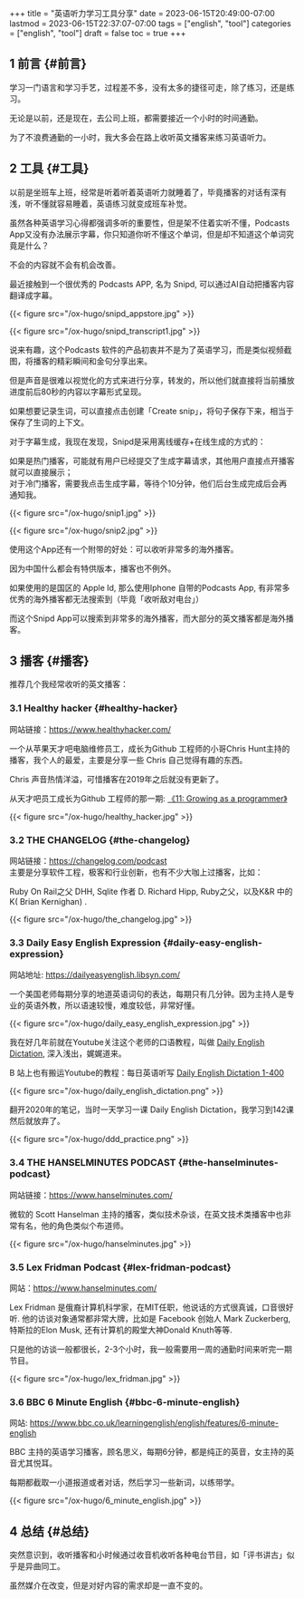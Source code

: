 +++
title = "英语听力学习工具分享"
date = 2023-06-15T20:49:00-07:00
lastmod = 2023-06-15T22:37:07-07:00
tags = ["english", "tool"]
categories = ["english", "tool"]
draft = false
toc = true
+++

## <span class="section-num">1</span> 前言 {#前言}

学习一门语言和学习手艺，过程差不多，没有太多的捷径可走，除了练习，还是练习。 <br/>

无论是以前，还是现在，去公司上班，都需要接近一个小时的时间通勤。 <br/>

为了不浪费通勤的一小时，我大多会在路上收听英文播客来练习英语听力。 <br/>


## <span class="section-num">2</span> 工具 {#工具}

以前是坐班车上班，经常是听着听着英语听力就睡着了，毕竟播客的对话有深有浅，听不懂就容易睡着，英语练习就变成班车补觉。 <br/>

虽然各种英语学习心得都强调多听的重要性，但是架不住着实听不懂，Podcasts App又没有办法展示字幕，你只知道你听不懂这个单词，但是却不知道这个单词究竟是什么？ <br/>

不会的内容就不会有机会改善。 <br/>

最近接触到一个很优秀的 Podcasts APP, 名为 Snipd, 可以通过AI自动把播客内容翻译成字幕。 <br/>

{{< figure src="/ox-hugo/snipd_appstore.jpg" >}} <br/>

{{< figure src="/ox-hugo/snipd_transcript1.jpg" >}} <br/>

说来有趣，这个Podcasts 软件的产品初衷并不是为了英语学习，而是类似视频截图，将播客的精彩瞬间和金句分享出来。 <br/>

但是声音是很难以视觉化的方式来进行分享，转发的，所以他们就直接将当前播放进度前后80秒的内容以字幕形式呈现。 <br/>

如果想要记录生词，可以直接点击创建「Create snip」，将句子保存下来，相当于保存了生词的上下文。 <br/>

对于字幕生成，我现在发现，Snipd是采用离线缓存+在线生成的方式的： <br/>

如果是热门播客，可能就有用户已经提交了生成字幕请求，其他用户直接点开播客就可以直接展示； <br/>
对于冷门播客，需要我点击生成字幕，等待个10分钟，他们后台生成完成后会再通知我。 <br/>

{{< figure src="/ox-hugo/snip1.jpg" >}}  <br/>

{{< figure src="/ox-hugo/snip2.jpg" >}} <br/>

使用这个App还有一个附带的好处：可以收听非常多的海外播客。 <br/>

因为中国什么都会有特供版本，播客也不例外。 <br/>

如果使用的是国区的 Apple Id, 那么使用Iphone 自带的Podcasts App, 有非常多优秀的海外播客都无法搜索到（毕竟「收听敌对电台」） <br/>

而这个Snipd App可以搜索到非常多的海外播客，而大部分的英文播客都是海外播客。 <br/>


## <span class="section-num">3</span> 播客 {#播客}

推荐几个我经常收听的英文播客： <br/>


### <span class="section-num">3.1</span> Healthy hacker {#healthy-hacker}

网站链接：<https://www.healthyhacker.com/> <br/>

一个从苹果天才吧电脑维修员工，成长为Github 工程师的小哥Chris Hunt主持的播客，我个人的最爱，主要是分享一些 Chris 自己觉得有趣的东西。 <br/>

Chris 声音热情洋溢，可惜播客在2019年之后就没有更新了。 <br/>

从天才吧员工成长为Github 工程师的那一期: [《11: Growing as a programmer》](https://www.healthyhacker.com/2014/10/06/growing-as-a-programmer/) <br/>

{{< figure src="/ox-hugo/healthy_hacker.jpg" >}} <br/>


### <span class="section-num">3.2</span> THE CHANGELOG {#the-changelog}

网站链接：<https://changelog.com/podcast> <br/>
主要是分享软件工程，极客和行业创新，也有不少大咖上过播客，比如： <br/>

Ruby On Rail之父 DHH, Sqlite 作者 D. Richard Hipp, Ruby之父，以及K&amp;R 中的K( Brian Kernighan) . <br/>

{{< figure src="/ox-hugo/the_changelog.jpg" >}} <br/>


### <span class="section-num">3.3</span> Daily Easy English Expression {#daily-easy-english-expression}

网站地址: <https://dailyeasyenglish.libsyn.com/> <br/>

一个美国老师每期分享的地道英语词句的表达，每期只有几分钟。因为主持人是专业的英语外教，所以语速较慢，难度较低，非常好懂。 <br/>

{{< figure src="/ox-hugo/daily_easy_english_expression.jpg" >}} <br/>

我在好几年前就在Youtube关注这个老师的口语教程，叫做 [Daily English Dictation](https://www.youtube.com/watch?v=32T-nyka0dM), 深入浅出，娓娓道来。 <br/>

B 站上也有搬运Youtube的教程：每日英语听写 [Daily English Dictation 1-400](https://www.bilibili.com/video/BV1U7411a7xG/) <br/>

{{< figure src="/ox-hugo/daily_english_dictation.png" >}} <br/>

翻开2020年的笔记，当时一天学习一课 Daily English Dictation，我学习到142课然后就放弃了。 <br/>

{{< figure src="/ox-hugo/ddd_practice.png" >}} <br/>


### <span class="section-num">3.4</span> THE HANSELMINUTES PODCAST {#the-hanselminutes-podcast}

网站链接：<https://www.hanselminutes.com/> <br/>

微软的 Scott Hanselman 主持的播客，类似技术杂谈，在英文技术类播客中也非常有名，他的角色类似个布道师。 <br/>

{{< figure src="/ox-hugo/hanselminutes.jpg" >}} <br/>


### <span class="section-num">3.5</span> Lex Fridman Podcast {#lex-fridman-podcast}

网站：<https://www.hanselminutes.com/> <br/>

Lex Fridman 是俄裔计算机科学家，在MIT任职，他说话的方式很真诚，口音很好听. 他的访谈对象通常都非常大牌，比如是 Facebook 创始人 Mark Zuckerberg, 特斯拉的Elon Musk, 还有计算机的殿堂大神Donald Knuth等等. <br/>

只是他的访谈一般都很长，2-3个小时，我一般需要用一周的通勤时间来听完一期节目。 <br/>

{{< figure src="/ox-hugo/lex_fridman.jpg" >}} <br/>


### <span class="section-num">3.6</span> BBC 6 Minute English {#bbc-6-minute-english}

网站: <https://www.bbc.co.uk/learningenglish/english/features/6-minute-english> <br/>

BBC 主持的英语学习播客，顾名思义，每期6分钟，都是纯正的英音，女主持的英音尤其悦耳。 <br/>

每期都截取一小道报道或者对话，然后学习一些新词，以练带学。 <br/>

{{< figure src="/ox-hugo/6_minute_english.jpg" >}} <br/>


## <span class="section-num">4</span> 总结 {#总结}

突然意识到，收听播客和小时候通过收音机收听各种电台节目，如「评书讲古」似乎是异曲同工。 <br/>

虽然媒介在改变，但是对好内容的需求却是一直不变的。 <br/>

